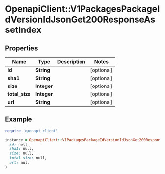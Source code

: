 # OpenapiClient::V1PackagesPackageIdVersionIdJsonGet200ResponseAssetIndex

## Properties

| Name | Type | Description | Notes |
| ---- | ---- | ----------- | ----- |
| **id** | **String** |  | [optional] |
| **sha1** | **String** |  | [optional] |
| **size** | **Integer** |  | [optional] |
| **total_size** | **Integer** |  | [optional] |
| **url** | **String** |  | [optional] |

## Example

```ruby
require 'openapi_client'

instance = OpenapiClient::V1PackagesPackageIdVersionIdJsonGet200ResponseAssetIndex.new(
  id: null,
  sha1: null,
  size: null,
  total_size: null,
  url: null
)
```

